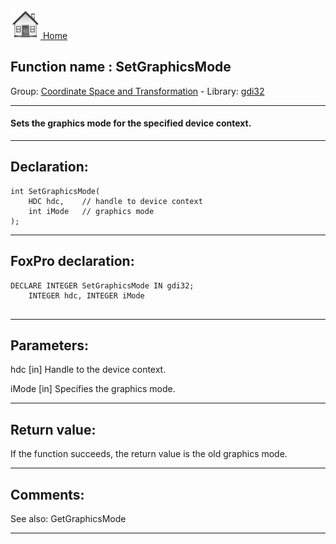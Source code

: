 [<img src="../../images/home.png"> Home ](https://github.com/VFPX/Win32API)  

## Function name : SetGraphicsMode
Group: [Coordinate Space and Transformation](../../functions_group.md#Coordinate_Space_and_Transformation)  -  Library: [gdi32](../../libraries.md#gdi32)  
***  


#### Sets the graphics mode for the specified device context.
***  


## Declaration:
```foxpro  
int SetGraphicsMode(
	HDC hdc,    // handle to device context
	int iMode   // graphics mode
);  
```  
***  


## FoxPro declaration:
```foxpro  
DECLARE INTEGER SetGraphicsMode IN gdi32;
	INTEGER hdc, INTEGER iMode
  
```  
***  


## Parameters:
hdc 
[in] Handle to the device context. 

iMode 
[in] Specifies the graphics mode.  
***  


## Return value:
If the function succeeds, the return value is the old graphics mode.  
***  


## Comments:
See also: GetGraphicsMode   
  
***  

